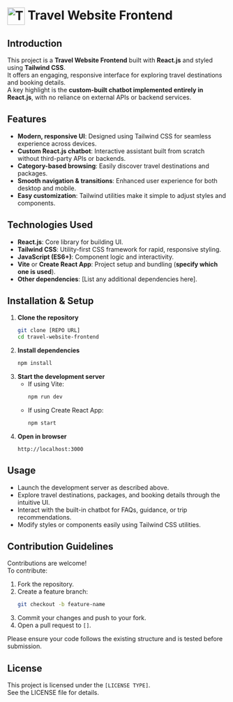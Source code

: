# <img src="https://img.icons8.com/color/96/000000/beach.png" alt="Travel Website Icon" width="40" style="vertical-align:middle;"/> Travel Website Frontend

## Introduction
This project is a **Travel Website Frontend** built with **React.js** and styled using **Tailwind CSS**.  
It offers an engaging, responsive interface for exploring travel destinations and booking details.  
A key highlight is the **custom-built chatbot implemented entirely in React.js**, with no reliance on external APIs or backend services.

## Features
- **Modern, responsive UI**: Designed using Tailwind CSS for seamless experience across devices.
- **Custom React.js chatbot**: Interactive assistant built from scratch without third-party APIs or backends.
- **Category-based browsing**: Easily discover travel destinations and packages.
- **Smooth navigation & transitions**: Enhanced user experience for both desktop and mobile.
- **Easy customization**: Tailwind utilities make it simple to adjust styles and components.

## Technologies Used
- **React.js**: Core library for building UI.
- **Tailwind CSS**: Utility-first CSS framework for rapid, responsive styling.
- **JavaScript (ES6+)**: Component logic and interactivity.
- **Vite** or **Create React App**: Project setup and bundling (**specify which one is used**).
- **Other dependencies**: [List any additional dependencies here].

## Installation & Setup

1. **Clone the repository**
   ```bash
   git clone [REPO URL]
   cd travel-website-frontend
   ```
2. **Install dependencies**
   ```bash
   npm install
   ```
3. **Start the development server**
   - If using Vite:
     ```bash
     npm run dev
     ```
   - If using Create React App:
     ```bash
     npm start
     ```
4. **Open in browser**
   ```
   http://localhost:3000
   ```

## Usage
- Launch the development server as described above.
- Explore travel destinations, packages, and booking details through the intuitive UI.
- Interact with the built-in chatbot for FAQs, guidance, or trip recommendations.
- Modify styles or components easily using Tailwind CSS utilities.

## Contribution Guidelines
Contributions are welcome!  
To contribute:
1. Fork the repository.
2. Create a feature branch:
   ```bash
   git checkout -b feature-name
   ```
3. Commit your changes and push to your fork.
4. Open a pull request to `[]`.

Please ensure your code follows the existing structure and is tested before submission.

## License
This project is licensed under the `[LICENSE TYPE]`.  
See the LICENSE file for details.
